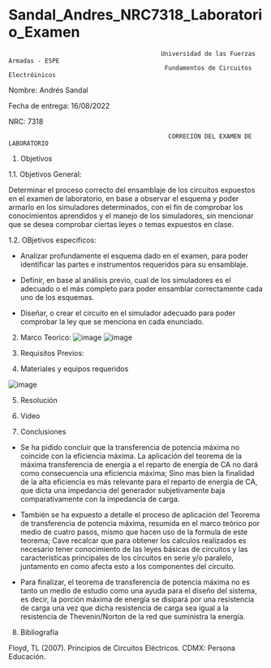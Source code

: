 # Sandal_Andres_NRC7318_Laboratorio_Examen

                                              Universidad de las Fuerzas Armadas - ESPE
                                               Fundamentos de Circuitos Electróinicos
Nombre: Andrés Sandal

Fecha de entrega: 16/08/2022

NRC: 7318

                                                CORRECIÓN DEL EXAMEN DE LABORATORIO
                                                
1. Objetivos

1.1. Objetivos General:

Determinar el proceso correcto del ensamblaje de los circuitos expuestos en el examen de laboratorio, en base a observar el esquema y poder armarlo en los simuladores determinados, con el fin de comprobar los conocimientos aprendidos y el manejo de los simuladores, sin mencionar que se desea comprobar ciertas leyes o temas expuestos en clase.

1.2. OBjetivos especificos:

- Analizar profundamente el esquema dado en el examen, para poder identificar las partes e instrumentos requeridos para su ensamblaje.

- Definir, en base al análisis previo, cual de los simuladores es el adecuado o el más completo para poder ensamblar correctamente cada uno de los esquemas.

- Diseñar, o crear el circuito en el simulador adecuado para poder comprobar la ley que se menciona en cada enunciado.

2. Marco Teorico:
![image](https://user-images.githubusercontent.com/105687213/177677385-88625e4f-ea07-43b1-b410-ee8f07080cf7.png)
![image](https://user-images.githubusercontent.com/105684550/176568097-9b272cf8-718d-4717-b79f-f1c7412c1c9e.png)

3. Requisitos Previos:



4. Materiales y equipos requeridos

![image](https://user-images.githubusercontent.com/105684550/184891197-22309e1e-47f0-4b51-86cb-0aea45a75976.png)

5. Resolución


6. Video


7. Conclusiones

- Se ha pidido concluir que la transferencia de potencia máxima no coincide con la eficiencia máxima. La aplicación del teorema de la máxima transferencia de energía a el reparto de energía de CA no dará como consecuencia una eficiencia máxima; Sino mas bien la finalidad de la alta eficiencia es más relevante para el reparto de energía de CA, que dicta una impedancia del generador subjetivamente baja comparativamente con la impedancia de carga. 

- También se ha expuesto a detalle el proceso de aplicación del Teorema de transferencia de potencia máxima, resumida en el marco teórico por medio de cuatro pasos, mismo que hacen uso de la formula de este teorema; Cave recalcar que para obtener los calculos realizados es necesario tener conocimiento de las leyes básicas de circuitos y las características principales de los circuitos en serie y/o paralelo, juntamento en como afecta esto a los componentes del circuito.

- Para finalizar, el teorema de transferencia de potencia máxima no es tanto un medio de estudio como una ayuda para el diseño del sistema, es decir, la porción máxima de energía se disipará por una resistencia de carga una vez que dicha resistencia de carga sea igual a la resistencia de Thevenin/Norton de la red que suministra la energía.

8. Bibliografía

Floyd, TL (2007). Principios de Circuitos Eléctricos. CDMX: Persona Educación.
